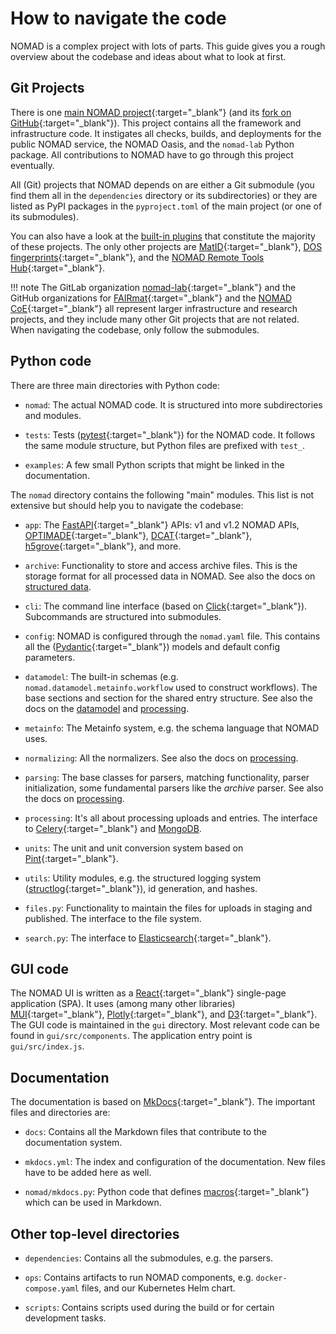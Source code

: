 # How to navigate the code

NOMAD is a complex project with lots of parts. This guide gives you a rough overview
about the codebase and ideas about what to look at first.

## Git Projects

There is one
[main NOMAD project](https://gitlab.mpcdf.mpg.de/nomad-lab/nomad-FAIR){:target="_blank"}
(and its [fork on GitHub](https://github.com/nomad-coe/nomad){:target="_blank"}).
This project contains all the framework and infrastructure code. It instigates all checks,
builds, and deployments for the public NOMAD service, the NOMAD Oasis, and the `nomad-lab`
Python package. All contributions to NOMAD have to go through this project eventually.

All (Git) projects that NOMAD depends on are either a Git submodule (you find
them all in the `dependencies` directory or its subdirectories) or they are
listed as PyPI packages in the `pyproject.toml` of the main project (or one of its
submodules).

You can also have a look at the [built-in plugins](../../reference/plugins.md) that
constitute the majority of these projects. The only other projects are
[MatID](https://github.com/nomad-coe/matid){:target="_blank"},
[DOS fingerprints](https://gitlab.mpcdf.mpg.de/nomad-lab/nomad-dos-fingerprints){:target="_blank"},
and the
[NOMAD Remote Tools Hub](https://gitlab.mpcdf.mpg.de/nomad-lab/nomad-remote-tools-hub){:target="_blank"}.

!!! note
    The GitLab organization
    [nomad-lab](https://gitlab.mpcdf.mpg.de/nomad-lab){:target="_blank"} and the GitHub
    organizations for [FAIRmat](https://github.com/fairmat-nfdi){:target="_blank"} and the
    [NOMAD CoE](https://github.com/nomad-coe){:target="_blank"} all represent larger
    infrastructure and research projects, and they include many other Git projects that
    are not related. When navigating the codebase, only follow the submodules.

## Python code

There are three main directories with Python code:

- `nomad`: The actual NOMAD code. It is structured into more subdirectories and modules.

- `tests`: Tests ([pytest](https://docs.pytest.org){:target="_blank"}) for the NOMAD code.
  It follows the same module structure, but Python files are prefixed with `test_`.

- `examples`: A few small Python scripts that might be linked in the documentation.

The `nomad` directory contains the following "main" modules. This list is not extensive
but should help you to navigate the codebase:

- `app`: The [FastAPI](https://fastapi.tiangolo.com/){:target="_blank"} APIs: v1 and v1.2
  NOMAD APIs,
  [OPTIMADE](https://www.optimade.org/){:target="_blank"},
  [DCAT](https://www.w3.org/TR/vocab-dcat-2/){:target="_blank"},
  [h5grove](https://github.com/silx-kit/h5grove){:target="_blank"}, and more.

- `archive`: Functionality to store and access archive files. This is the storage format
  for all processed data in NOMAD. See also the docs on
  [structured data](../../explanation/data.md).

- `cli`: The command line interface (based on
  [Click](https://click.palletsprojects.com){:target="_blank"}). Subcommands are
  structured into submodules.

- `config`: NOMAD is configured through the `nomad.yaml` file. This contains all the
  ([Pydantic](https://docs.pydantic.dev/){:target="_blank"}) models and default config
  parameters.

- `datamodel`: The built-in schemas (e.g. `nomad.datamodel.metainfo.workflow` used to
  construct workflows). The base sections and section for the shared entry structure.
  See also the docs on the [datamodel](../../explanation/data.md) and
  [processing](../../explanation/basics.md).

- `metainfo`: The Metainfo system, e.g. the schema language that NOMAD uses.

- `normalizing`: All the normalizers. See also the docs on
  [processing](../../explanation/basics.md#normalizing).

- `parsing`: The base classes for parsers, matching functionality, parser initialization,
  some fundamental parsers like the *archive* parser. See also the docs on
  [processing](../../explanation/basics.md#parsing).

- `processing`: It's all about processing uploads and entries. The interface to
  [Celery](https://docs.celeryq.dev/en/stable/){:target="_blank"} and
  [MongoDB](https://www.mongodb.com).

- `units`: The unit and unit conversion system based on
  [Pint](https://pint.readthedocs.io){:target="_blank"}.

- `utils`: Utility modules, e.g. the structured logging system
  ([structlog](https://www.structlog.org/){:target="_blank"}), id generation, and hashes.

- `files.py`: Functionality to maintain the files for uploads in staging and published.
  The interface to the file system.

- `search.py`: The interface to
  [Elasticsearch](https://www.elastic.co/guide/en/enterprise-search/current/start.html){:target="_blank"}.

## GUI code

The NOMAD UI is written as a [React](https://react.dev/){:target="_blank"} single-page
application (SPA). It uses (among many other libraries)
[MUI](https://mui.com/){:target="_blank"},
[Plotly](https://plotly.com/python/){:target="_blank"}, and
[D3](https://d3js.org/){:target="_blank"}. The GUI code is maintained in the `gui`
directory. Most relevant code can be found in `gui/src/components`. The application entry
point is `gui/src/index.js`.

## Documentation

The documentation is based on [MkDocs](https://www.mkdocs.org/){:target="_blank"}. The
important files and directories are:

- `docs`: Contains all the Markdown files that contribute to the documentation system.

- `mkdocs.yml`: The index and configuration of the documentation. New files have to be
  added here as well.

- `nomad/mkdocs.py`: Python code that defines
  [macros](https://mkdocs-macros-plugin.readthedocs.io/){:target="_blank"} which can be
  used in Markdown.

## Other top-level directories

- `dependencies`: Contains all the submodules, e.g. the parsers.

- `ops`: Contains artifacts to run NOMAD components, e.g. `docker-compose.yaml` files,
  and our Kubernetes Helm chart.

- `scripts`: Contains scripts used during the build or for certain development tasks.
